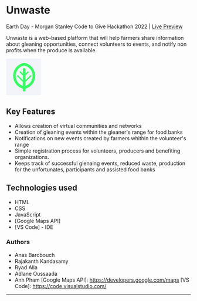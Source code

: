 # Unwaste
 Earth Day - Morgan Stanley Code to Give Hackathon 2022 | [Live Preview](https://oaxp.github.io/Unwaste/)
 
Unwaste is a web-based platform that will help farmers share  information about gleaning opportunities, connect volunteers to events, and notify non profits when the produce is available.
 
 ![](images/leaf.png)
 
## Key Features

- Allows creation of virtual communities and networks 
- Creation of gleaning events within the gleaner's range for food banks 
- Notifications on new events created by farmers whithin the volunteer's range 
- Simple registration process for volunteers, producers and benefiting organizations.
- Keeps track of successful glenaing events, reduced waste, production for the unfortunates, participants and assisted food banks 
 
 ## Technologies used 
- HTML
- CSS
- JavaScript
- [Google Maps API]
- [VS Code] - IDE

### Authors
- Anas Barcbouch
- Rajakanth Kandasamy
- Ryad Alla
- Adlane Oussaada
- Anh Pham
[Google Maps API]: <https://developers.google.com/maps>
[VS Code]: <https://code.visualstudio.com/>
<hr>
